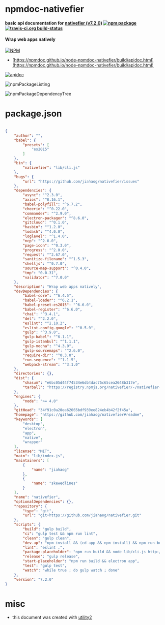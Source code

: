 # npmdoc-nativefier

#### basic api documentation for  [nativefier (v7.2.0)](https://github.com/jiahaog/nativefier#readme)  [![npm package](https://img.shields.io/npm/v/npmdoc-nativefier.svg?style=flat-square)](https://www.npmjs.org/package/npmdoc-nativefier) [![travis-ci.org build-status](https://api.travis-ci.org/npmdoc/node-npmdoc-nativefier.svg)](https://travis-ci.org/npmdoc/node-npmdoc-nativefier)

#### Wrap web apps natively

[![NPM](https://nodei.co/npm/nativefier.png?downloads=true&downloadRank=true&stars=true)](https://www.npmjs.com/package/nativefier)

- [https://npmdoc.github.io/node-npmdoc-nativefier/build/apidoc.html](https://npmdoc.github.io/node-npmdoc-nativefier/build/apidoc.html)

[![apidoc](https://npmdoc.github.io/node-npmdoc-nativefier/build/screenCapture.buildCi.browser.%252Ftmp%252Fbuild%252Fapidoc.html.png)](https://npmdoc.github.io/node-npmdoc-nativefier/build/apidoc.html)

![npmPackageListing](https://npmdoc.github.io/node-npmdoc-nativefier/build/screenCapture.npmPackageListing.svg)

![npmPackageDependencyTree](https://npmdoc.github.io/node-npmdoc-nativefier/build/screenCapture.npmPackageDependencyTree.svg)



# package.json

```json

{
    "author": "",
    "babel": {
        "presets": [
            "es2015"
        ]
    },
    "bin": {
        "nativefier": "lib/cli.js"
    },
    "bugs": {
        "url": "https://github.com/jiahaog/nativefier/issues"
    },
    "dependencies": {
        "async": "^2.3.0",
        "axios": "^0.16.1",
        "babel-polyfill": "^6.7.2",
        "cheerio": "^0.22.0",
        "commander": "^2.9.0",
        "electron-packager": "^8.6.0",
        "gitcloud": "^0.1.0",
        "hasbin": "^1.2.0",
        "lodash": "^4.0.0",
        "loglevel": "^1.4.0",
        "ncp": "^2.0.0",
        "page-icon": "^0.3.0",
        "progress": "^2.0.0",
        "request": "^2.67.0",
        "sanitize-filename": "^1.5.3",
        "shelljs": "^0.7.0",
        "source-map-support": "^0.4.0",
        "tmp": "0.0.31",
        "validator": "^7.0.0"
    },
    "description": "Wrap web apps natively",
    "devDependencies": {
        "babel-core": "^6.4.5",
        "babel-loader": "^6.2.1",
        "babel-preset-es2015": "^6.6.0",
        "babel-register": "^6.6.0",
        "chai": "^3.4.1",
        "del": "^2.2.0",
        "eslint": "^2.10.2",
        "eslint-config-google": "^0.5.0",
        "gulp": "^3.9.0",
        "gulp-babel": "^6.1.1",
        "gulp-istanbul": "^1.1.1",
        "gulp-mocha": "^4.3.0",
        "gulp-sourcemaps": "^2.6.0",
        "require-dir": "^0.3.0",
        "run-sequence": "^1.1.5",
        "webpack-stream": "^3.1.0"
    },
    "directories": {},
    "dist": {
        "shasum": "e6bc05d44f74534e6db4dac75c65cea2648b317e",
        "tarball": "https://registry.npmjs.org/nativefier/-/nativefier-7.2.0.tgz"
    },
    "engines": {
        "node": ">= 4.0"
    },
    "gitHead": "34f91c0a20ea62065bdf930ee824eb4b42f2f45a",
    "homepage": "https://github.com/jiahaog/nativefier#readme",
    "keywords": [
        "desktop",
        "electron",
        "app",
        "native",
        "wrapper"
    ],
    "license": "MIT",
    "main": "lib/index.js",
    "maintainers": [
        {
            "name": "jiahaog"
        },
        {
            "name": "skewedlines"
        }
    ],
    "name": "nativefier",
    "optionalDependencies": {},
    "repository": {
        "type": "git",
        "url": "git+https://github.com/jiahaog/nativefier.git"
    },
    "scripts": {
        "build": "gulp build",
        "ci": "gulp test && npm run lint",
        "clean": "gulp clean",
        "dev-up": "npm install && (cd app && npm install) && npm run build",
        "lint": "eslint .",
        "package-placeholder": "npm run build && node lib/cli.js http://www.bennish.net/web-notifications.html ~/Desktop --overwrite --name notification-test --icon ./test-resources/iconSampleGrey.png --inject ./test-resources/test-injection.js --inject ./test-resources/test-injection.css && open ~/Desktop/notification-test-darwin-x64/notification-test.app",
        "release": "gulp release",
        "start-placeholder": "npm run build && electron app",
        "test": "gulp test",
        "watch": "while true ; do gulp watch ; done"
    },
    "version": "7.2.0"
}
```



# misc
- this document was created with [utility2](https://github.com/kaizhu256/node-utility2)
